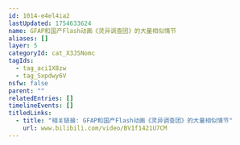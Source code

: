 ```yaml
---
id: 1014-e4el4ia2
lastUpdated: 1754633624
name: GFAP和国产Flash动画《灵异调查团》的大量相似情节
aliases: []
layer: 5
categoryId: cat_X3JSNomc
tagIds:
  - tag_aci1X8zw
  - tag_Sxpdwy6V
nsfw: false
parent: ""
relatedEntries: []
timelineEvents: []
titledLinks:
  - title: "相关链接: GFAP和国产Flash动画《灵异调查团》的大量相似情节"
    url: www.bilibili.com/video/BV1f1421U7CM
---
```


